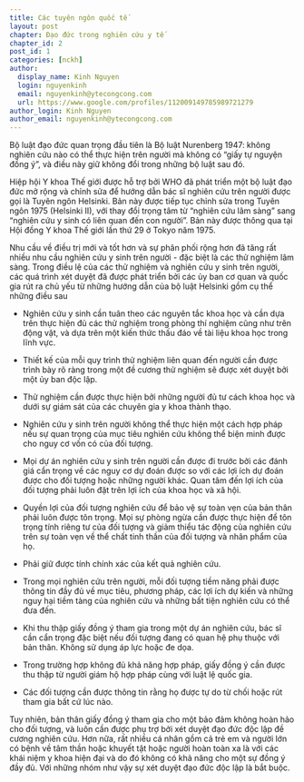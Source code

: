 ```yaml
---
title: Các tuyên ngôn quốc tế
layout: post
chapter: Đạo đức trong nghiên cứu y tế
chapter_id: 2
post_id: 1
categories: [nckh]
author:
  display_name: Kinh Nguyen
  login: nguyenkinh
  email: nguyenkinh@ytecongcong.com
  url: https://www.google.com/profiles/112009149785989721279
author_login: Kinh Nguyen
author_email: nguyenkinh@ytecongcong.com
---
```


Bộ luật đạo đức quan trọng đầu tiên là Bộ luật Nurenberg 1947: không nghiên cứu nào có thể thực hiện trên người mà không có “giấy tự nguyện đồng ý”, và điều này giữ không đổi trong những bộ luật sau đó.

Hiệp hội Y khoa Thế giới được hỗ trợ bởi WHO đã phát triển một bộ luật đạo đức mở rộng và chỉnh sửa để hướng dẫn bác sĩ nghiên cứu trên người được gọi là Tuyên ngôn Helsinki. Bản này được tiếp tục chỉnh sửa trong Tuyên ngôn 1975 (Helsinki II), với thay đổi trọng tâm từ “nghiên cứu lâm sàng” sang “nghiên cứu y sinh có liên quan đến con người”. Bản này được thông qua tại Hội đồng Y khoa Thế giới lần thứ 29 ở Tokyo năm 1975.

Nhu cầu về điều trị mới và tốt hơn và sự phân phối rộng hơn đã tăng rất nhiều nhu cầu nghiên cứu y sinh trên người - đặc biệt là các thử nghiệm lâm sàng. Trong điều lệ của các thử nghiệm và nghiên cứu y sinh trên người, các quá trình xét duyệt đã được phát triển bởi các ủy ban cơ quan và quốc gia rút ra chủ yếu từ những hướng dẫn của bộ luật Helsinki gồm cụ thể những điều sau

*   Nghiên cứu y sinh cần tuân theo các nguyên tắc khoa học và cần dựa trên thực hiện đủ các thử nghiệm trong phòng thí nghiệm cũng như trên động vật, và dựa trên một kiến thức thấu đáo về tài liệu khoa học trong lĩnh vực.

*   Thiết kế của mỗi quy trình thử nghiệm liên quan đến người cần được trình bày rõ ràng trong một đề cương thử nghiệm sẽ được xét duyệt bởi một ủy ban độc lập.

*   Thử nghiệm cần được thực hiện bởi những người đủ tư cách khoa học và dưới sự giám sát của các chuyên gia y khoa thành thạo.

*   Nghiên cứu y sinh trên người không thể thực hiện một cách hợp pháp nếu sự quan trọng của mục tiêu nghiên cứu không thể biện minh được cho nguy cơ vốn có của đối tượng.

*   Mọi dự án nghiên cứu y sinh trên người cần được đi trước bởi các đánh giá cẩn trọng về các nguy cơ dự đoán được so với các lợi ích dự đoán được cho đối tượng hoặc những người khác. Quan tâm đến lợi ích của đối tượng phải luôn đặt trên lợi ích của khoa học và xã hội.

*   Quyền lợi của đối tượng nghiên cứu để bảo vệ sự toàn vẹn của bản thân phải luôn được tôn trọng. Mọi sự phòng ngừa cần được thực hiện để tôn trọng tính riêng tư của đối tượng và giảm thiểu tác động của nghiên cứu trên sự toàn vẹn về thể chất tinh thần của đối tượng và nhân phẩm của họ.

*   Phải giữ được tính chính xác của kết quả nghiên cứu.

*   Trong mọi nghiên cứu trên người, mỗi đối tượng tiềm năng phải được thông tin đầy đủ về mục tiêu, phương pháp, các lợi ích dự kiến và những nguy hại tiềm tàng của nghiên cứu và những bất tiện nghiên cứu có thể đưa đến.

*   Khi thu thập giấy đồng ý tham gia trong một dự án nghiên cứu, bác sĩ cần cẩn trọng đặc biệt nếu đối tượng đang có quan hệ phụ thuộc với bản thân. Không sử dụng áp lực hoặc đe dọa.

*   Trong trường hợp không đủ khả năng hợp pháp, giấy đồng ý cần được thu thập từ người giám hộ hợp pháp cùng với luật lệ quốc gia.

*   Các đối tượng cần được thông tin rằng họ được tự do từ chối hoặc rút tham gia bất cứ lúc nào.

Tuy nhiên, bản thân giấy đồng ý tham gia cho một bảo đảm không hoàn hảo cho đối tượng, và luôn cần được phụ trợ bởi xét duyệt đạo đức độc lập đề cương nghiên cứu. Hơn nữa, rất nhiều cá nhân gồm cả trẻ em và người lớn có bệnh về tâm thần hoặc khuyết tật hoặc người hoàn toàn xa là với các khái niệm y khoa hiện đại và do đó không có khả năng cho một sự đồng ý đầy đủ. Với những nhóm như vậy sự xét duyệt đạo đức độc lập là bắt buộc.